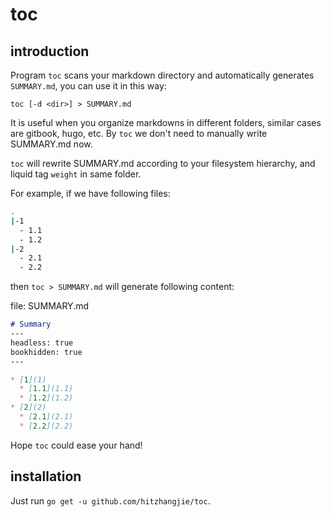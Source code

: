 # toc

## introduction

Program `toc` scans your markdown directory and automatically
generates `SUMMARY.md`, you can use it in this way:

```
toc [-d <dir>] > SUMMARY.md
```
It is useful when you organize markdowns in different folders,
similar cases are gitbook, hugo, etc. By `toc` we don't need
to manually write SUMMARY.md now.

`toc` will rewrite SUMMARY.md according to your filesystem
hierarchy, and liquid tag `weight` in same folder.

For example, if we have following files:

```bash
.
|-1
  - 1.1
  - 1.2
|-2
  - 2.1
  - 2.2

```

then `toc > SUMMARY.md` will generate following content:

file: SUMMARY.md

```markdown
# Summary
---
headless: true
bookhidden: true
---

* [1](1)
  * [1.1](1.1)
  * [1.2](1.2)
* [2](2)
  * [2.1](2.1)
  * [2.2](2.2)
```


Hope `toc` could ease your hand!

## installation

Just run `go get -u github.com/hitzhangjie/toc`.
